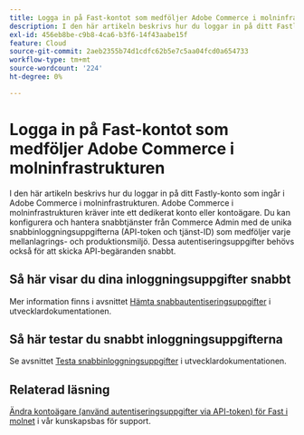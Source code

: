 ```yaml
---
title: Logga in på Fast-kontot som medföljer Adobe Commerce i molninfrastrukturen
description: I den här artikeln beskrivs hur du loggar in på ditt Fastly-konto som ingår i Adobe Commerce i molninfrastrukturen. Adobe Commerce i molninfrastrukturen kräver inte ett dedikerat konto eller kontoägare. Du kan konfigurera och hantera snabbtjänster från Commerce Admin med de unika snabbinloggningsuppgifterna (API-token och tjänst-ID) som medföljer varje mellanlagrings- och produktionsmiljö. Dessa autentiseringsuppgifter behövs också för att skicka API-begäranden snabbt.
exl-id: 456eb8be-c9b8-4ca6-b3f6-14f43aabe15f
feature: Cloud
source-git-commit: 2aeb2355b74d1cdfc62b5e7c5aa04fcd0a654733
workflow-type: tm+mt
source-wordcount: '224'
ht-degree: 0%

---
```


# Logga in på Fast-kontot som medföljer Adobe Commerce i molninfrastrukturen

I den här artikeln beskrivs hur du loggar in på ditt Fastly-konto som ingår i Adobe Commerce i molninfrastrukturen. Adobe Commerce i molninfrastrukturen kräver inte ett dedikerat konto eller kontoägare. Du kan konfigurera och hantera snabbtjänster från Commerce Admin med de unika snabbinloggningsuppgifterna (API-token och tjänst-ID) som medföljer varje mellanlagrings- och produktionsmiljö. Dessa autentiseringsuppgifter behövs också för att skicka API-begäranden snabbt.

## Så här visar du dina inloggningsuppgifter snabbt

Mer information finns i avsnittet [Hämta snabbautentiseringsuppgifter](https://experienceleague.adobe.com/en/docs/commerce-cloud-service/user-guide/cdn/setup-fastly/fastly-configuration#cloud-fastly-creds) i utvecklardokumentationen.

## Så här testar du snabbt inloggningsuppgifterna

Se avsnittet [Testa snabbinloggningsuppgifter](https://experienceleague.adobe.com/en/docs/commerce-cloud-service/user-guide/cdn/setup-fastly/fastly-configuration#test-the-fastly-credentials) i utvecklardokumentationen.

## Relaterad läsning

[Ändra kontoägare (använd autentiseringsuppgifter via API-token) för Fast i molnet](/help/how-to/general/change-account-owner-access-credentials-via-api-tokens-for-fastly-on-cloud.md) i vår kunskapsbas för support.
